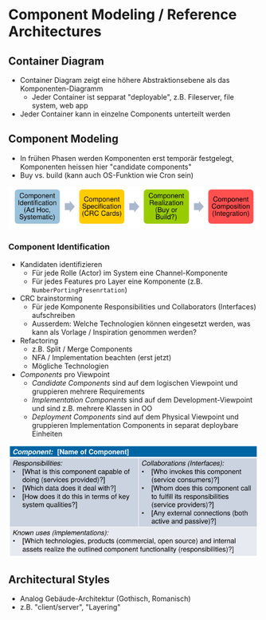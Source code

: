 # Component Modeling / Reference Architectures
## Container Diagram
- Container Diagram zeigt eine höhere Abstraktionsebene als das Komponenten-Diagramm
    - Jeder Container ist sepparat "deployable", z.B. Fileserver, file system, web app
- Jeder Container kann in einzelne Components unterteilt werden

## Component Modeling
- In frühen Phasen werden Komponenten erst temporär festgelegt, Komponenten heissen hier "candidate components"
- Buy vs. build (kann auch OS-Funktion wie Cron sein)

![](img/component_modeling.png)

### Component Identification
- Kandidaten identifizieren
    - Für jede Rolle (Actor) im System eine Channel-Komponente
    - Für jedes Features pro Layer eine Komponente (z.B. `NumberPortingPresenrtation`)
- CRC brainstorming
    - Für jede Komponente Responsibilities und Collaborators (Interfaces) aufschreiben
    - Ausserdem: Welche Technologien können eingesetzt werden, was kann als Vorlage / Inspiration genommen werden?
- Refactoring
    - z.B. Split / Merge Components
    - NFA / Implementation beachten (erst jetzt)
    - Mögliche Technologien
- *Components* pro Viewpoint
    - *Candidate Components* sind auf dem logischen Viewpoint und gruppieren mehrere Requirements
    - *Implementation Components* sind auf dem Development-Viewpoint und sind z.B. mehrere Klassen in OO
    - *Deployment Components* sind auf dem Physical Viewpoint und gruppieren Implementation Components in separat deploybare Einheiten

![](img/crc_template.png)

## Architectural Styles
- Analog Gebäude-Architektur (Gothisch, Romanisch)
- z.B. "client/server", "Layering"
